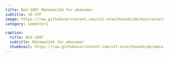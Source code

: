 ```yaml
---
title: Bed-1007 Matematikk for økonomer
subtitle: 10 STP
image: https://raw.githubusercontent.com/uit-econ/hovedside/main/assets/img/Bed-1007.jpg
category: semester1

caption:
  title: Bed-1007
  subtitle: Matematikk for økonomer
  thumbnail: https://raw.githubusercontent.com/uit-econ/hovedside/main/assets/img/Bed-1007.jpg
---
```

<script>

var emnenavn = "Bed-1007";
  
function hideModal(id) {
    $("#"+id).removeClass("in");
    $(".modal-backdrop").remove();
    $('body').removeClass('modal-open');
    $('body').css('padding-right', '');
    $("#"+id).hide();
} 
  
  
var observer = new MutationObserver(function(mutationsList, observer) {
    for (var mutation of mutationsList){
  
        if (mutation.attributeName == 'aria-modal' ) {
             
           var id = (mutation.target.id);
  
           if($("#" + id).attr('aria-modal') == 'true'){
                  window.open('https://uit.instructure.com/courses/22172');
                   hideModal(id);
                }
            }

    }
});
observer.observe(document.getElementById(emnenavn).children[0], { attributes: true } );
  
</script>

